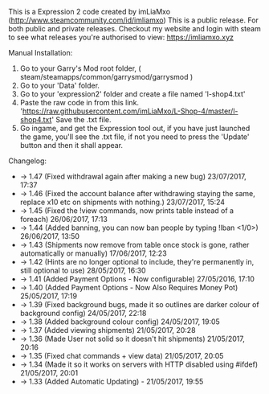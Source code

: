 This is a Expression 2 code created by imLiaMxo (http://www.steamcommunity.com/id/imliamxo)
This is a public release. For both public and private releases. Checkout my website and login with steam to see what releases you're authorised to view: https://imliamxo.xyz

Manual Installation:

1. Go to your Garry's Mod root folder, ( steam/steamapps/common/garrysmod/garrysmod )
2. Go to your 'Data' folder.
3. Go to your 'expression2' folder and create a file named 'l-shop4.txt'
4. Paste the raw code in from this link. 'https://raw.githubusercontent.com/imLiaMxo/L-Shop-4/master/l-shop4.txt'
 Save the .txt file.
5. Go ingame, and get the Expression tool out, if you have just launched the game, you'll see the .txt file, if not you need to press the  'Update' button and then it shall appear.

Changelog:
* -> 1.47 (Fixed withdrawal again after making a new bug) 23/07/2017, 17:37
* -> 1.46 (Fixed the account balance after withdrawing staying the same, replace x10 etc on shipments with nothing.) 23/07/2017, 15:24
* -> 1.45 (Fixed the !view commands, now prints table instead of a foreach) 26/06/2017, 17:13
* -> 1.44 (Added banning, you can now ban people by typing !lban <name> <1/0>) 26/06/2017, 13:50
* -> 1.43 (Shipments now remove from table once stock is gone, rather automatically or manually) 17/06/2017, 12:23
* -> 1.42 (Hints are no longer optional to include, they're permanently in, still optional to use) 28/05/2017, 16:30
* -> 1.41 (Added Payment Options - Now configurable) 27/05/2016, 17:10
* -> 1.40 (Added Payment Options - Now Also Requires Money Pot) 25/05/2017, 17:19
* -> 1.39 (Fixed background bugs, made it so outlines are darker colour of background config) 24/05/2017, 22:18
* -> 1.38 (Added background colour config) 24/05/2017, 19:05
* -> 1.37 (Added viewing shipments) 21/05/2017, 20:28
* -> 1.36 (Made User not solid so it doesn't hit shipments) 21/05/2017, 20:16
* -> 1.35 (Fixed chat commands + view data) 21/05/2017, 20:05
* -> 1.34 (Made it so it works on servers with HTTP disabled using #ifdef)  21/05/2017, 20:01
* -> 1.33 (Added Automatic Updating) - 21/05/2017, 19:55

